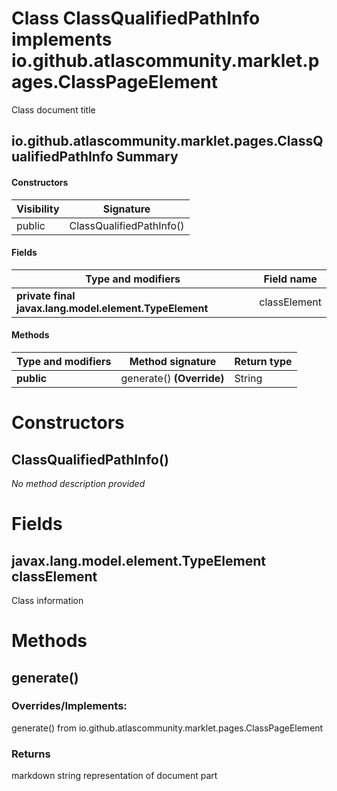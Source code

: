 Class ClassQualifiedPathInfo implements io.github.atlascommunity.marklet.pages.ClassPageElement
===============================================================================================
Class document title

io.github.atlascommunity.marklet.pages.ClassQualifiedPathInfo Summary
-------
#### Constructors
| Visibility | Signature                |
| ---------- | ------------------------ |
| public     | ClassQualifiedPathInfo() |
#### Fields
| Type and modifiers                                     | Field name   |
| ------------------------------------------------------ | ------------ |
| **private final javax.lang.model.element.TypeElement** | classElement |
#### Methods
| Type and modifiers | Method signature          | Return type |
| ------------------ | ------------------------- | ----------- |
| **public**         | generate() **(Override)** | String      |

Constructors
============
ClassQualifiedPathInfo()
------------------------
*No method description provided*



Fields
======
javax.lang.model.element.TypeElement classElement
-------------------------------------------------
Class information



Methods
=======
generate()
----------
### Overrides/Implements:
generate() from io.github.atlascommunity.marklet.pages.ClassPageElement



### Returns

markdown string representation of document part



